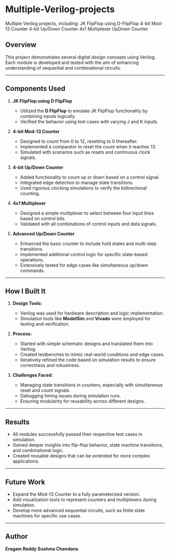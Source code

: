 # Multiple-Verilog-projects
Multiple Verilog projects, including:      JK FlipFlop using D-FlipFlop     4-bit Mod-13 Counter     4-bit Up/Down Counter     4x1 Multiplexer     UpDown Counter

## Overview
This project demonstrates several digital design concepts using Verilog. Each module is developed and tested with the aim of enhancing understanding of sequential and combinational circuits.

---

## Components Used
1. **JK FlipFlop using D FlipFlop**
   - Utilized the **D FlipFlop** to emulate JK FlipFlop functionality by combining inputs logically.
   - Verified the behavior using test cases with varying J and K inputs.

2. **4-bit Mod-13 Counter**
   - Designed to count from 0 to 12, resetting to 0 thereafter.
   - Implemented a comparator to reset the count when it reaches 13.
   - Simulated with scenarios such as resets and continuous clock signals.

3. **4-bit Up/Down Counter**
   - Added functionality to count up or down based on a control signal.
   - Integrated edge detection to manage state transitions.
   - Used rigorous clocking simulations to verify the bidirectional counting.

4. **4x1 Multiplexer**
   - Designed a simple multiplexer to select between four input lines based on control bits.
   - Validated with all combinations of control inputs and data signals.

5. **Advanced Up/Down Counter**
   - Enhanced the basic counter to include hold states and multi-step transitions.
   - Implemented additional control logic for specific state-based operations.
   - Extensively tested for edge cases like simultaneous up/down commands.

---

## How I Built It
1. **Design Tools:**
   - Verilog was used for hardware description and logic implementation.
   - Simulation tools like **ModelSim** and **Vivado** were employed for testing and verification.

2. **Process:**
   - Started with simple schematic designs and translated them into Verilog.
   - Created testbenches to mimic real-world conditions and edge cases.
   - Iteratively refined the code based on simulation results to ensure correctness and robustness.

3. **Challenges Faced:**
   - Managing state transitions in counters, especially with simultaneous reset and count signals.
   - Debugging timing issues during simulation runs.
   - Ensuring modularity for reusability across different designs.

---

## Results
- All modules successfully passed their respective test cases in simulation.
- Gained deeper insights into flip-flop behavior, state machine transitions, and combinational logic.
- Created reusable designs that can be extended for more complex applications.

---

## Future Work
- Expand the Mod-13 Counter to a fully parameterized version.
- Add visualization tools to represent counters and multiplexers during simulation.
- Develop more advanced sequential circuits, such as finite state machines for specific use cases.

---

## Author
**Eragam Reddy Sushma Chandana**
